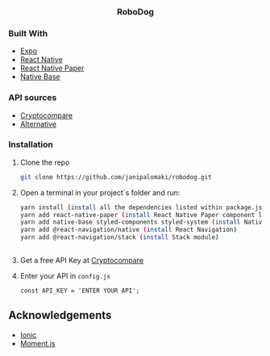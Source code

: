 <!-- PROJECT LOGO -->
<br />
<p align="center">
  <h3 align="center">RoboDog</h3>
</p>



<!-- TABLE OF CONTENTS 
<details open="open">
  <summary>Table of Contents</summary>
  <ol>
    <li>
      <a href="#about-the-project">About The Project</a>
      <ul>
        <li><a href="#built-with">Built With</a></li>
      </ul>
    </li>
    <!--
    <li>
      <a href="#getting-started">Getting Started</a>
      <ul>
        <li><a href="#prerequisites">Prerequisites</a></li>
        <li><a href="#installation">Installation</a></li>
      </ul>
    </li>
     <li><a href="#usage">Usage</a></li>
    <li><a href="#roadmap">Roadmap</a></li>
    <li><a href="#contributing">Contributing</a></li>
    <li><a href="#license">License</a></li>
    <li><a href="#contact">Contact</a></li>
    
    <li><a href="#acknowledgements">Acknowledgements</a></li>
  </ol>
</details>
-->

<!-- ABOUT THE PROJECT 
## About The Project

There are many great README templates available on GitHub, however, I didn't find one that really suit my needs so I created this enhanced one. I want to create a README template so amazing that it'll be the last one you ever need -- I think this is it.

Here's why:
* Your time should be focused on creating something amazing. A project that solves a problem and helps others
* You shouldn't be doing the same tasks over and over like creating a README from scratch
* You should element DRY principles to the rest of your life :smile:

Of course, no one template will serve all projects since your needs may be different. So I'll be adding more in the near future. You may also suggest changes by forking this repo and creating a pull request or opening an issue. Thanks to all the people have have contributed to expanding this template!

A list of commonly used resources that I find helpful are listed in the acknowledgements.
-->

### Built With

* [Expo](https://docs.expo.io/)
* [React Native](https://reactnative.dev/)
* [React Native Paper](https://callstack.github.io/react-native-paper/)
* [Native Base](https://nativebase.io/)

### API sources
* [Cryptocompare](https://min-api.cryptocompare.com/documentation)
* [Alternative](https://alternative.me/crypto/api/)


<!-- GETTING STARTED 
## Getting Started

This is an example of how you may give instructions on setting up your project locally.
To get a local copy up and running follow these simple example steps.

### Prerequisites

This is an example of how to list things you need to use the software and how to install them.
* npm
  ```sh
  npm install npm@latest -g
  ```
-->

### Installation

1. Clone the repo
   ```sh
   git clone https://github.com/janipalomaki/robodog.git
   ```
2. Open a terminal in your project´s folder and run:
   ```sh
   yarn install (install all the dependencies listed within package.json in the local node_modules folder)
   yarn add react-native-paper (install React Native Paper component library)
   yarn add native-base styled-components styled-system (install NativeBase component library)
   yarn add @react-navigation/native (install React Navigation)
   yarn add @react-navigation/stack (install Stack module)
  
   ```
3. Get a free API Key at [Cryptocompare](https://min-api.cryptocompare.com/pricing)

4. Enter your API in `config.js`
   ```JS
   const API_KEY = 'ENTER YOUR API';
   ```


<!-- USAGE EXAMPLES 
## Usage

Use this space to show useful examples of how a project can be used. Additional screenshots, code examples and demos work well in this space. You may also link to more resources.

_For more examples, please refer to the [Documentation](https://example.com)_
-->


<!-- ROADMAP 
## Roadmap

See the [open issues](https://github.com/othneildrew/Best-README-Template/issues) for a list of proposed features (and known issues).
-->


<!-- CONTRIBUTING 
## Contributing

Contributions are what make the open source community such an amazing place to be learn, inspire, and create. Any contributions you make are **greatly appreciated**.

1. Fork the Project
2. Create your Feature Branch (`git checkout -b feature/AmazingFeature`)
3. Commit your Changes (`git commit -m 'Add some AmazingFeature'`)
4. Push to the Branch (`git push origin feature/AmazingFeature`)
5. Open a Pull Request
-->


<!-- LICENSE 
## License

Distributed under the MIT License. See `LICENSE` for more information.
-->


<!-- CONTACT 
## Contact

Your Name - [@your_twitter](https://twitter.com/your_username) - email@example.com

Project Link: [https://github.com/your_username/repo_name](https://github.com/your_username/repo_name)
-->

<!-- ACKNOWLEDGEMENTS -->
## Acknowledgements
* [Ionic](https://ionic.io/ionicons)
* [Moment.js](https://momentjs.com/)





